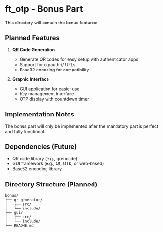 # ft_otp - Bonus Part

This directory will contain the bonus features:

## Planned Features

1. **QR Code Generation**

   - Generate QR codes for easy setup with authenticator apps
   - Support for otpauth:// URLs
   - Base32 encoding for compatibility

2. **Graphic Interface**
   - GUI application for easier use
   - Key management interface
   - OTP display with countdown timer

## Implementation Notes

The bonus part will only be implemented after the mandatory part is perfect and fully functional.

## Dependencies (Future)

- QR code library (e.g., qrencode)
- GUI framework (e.g., Qt, GTK, or web-based)
- Base32 encoding library

## Directory Structure (Planned)

```
bonus/
├── qr_generator/
│   ├── src/
│   └── include/
├── gui/
│   ├── src/
│   └── include/
└── README.md
```
